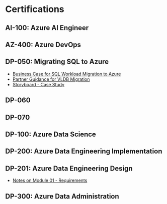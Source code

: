 # Certifications 

## AI-100: Azure AI Engineer

## AZ-400: Azure DevOps 

## DP-050: Migrating SQL to Azure</h2>     
- [Business Case for SQL Workload Migration to Azure](https://azure.microsoft.com/en-us/resources/future-proof-your-data-infrastructure-with-azure/)
- [Partner Guidance for VLDB Migration](https://techcommunity.microsoft.com/t5/running-sap-applications-on-the/very-large-database-migration-to-azure-8211-recommendations/ba-p/368146)
- [Storyboard - Case Study](https://upload.wikimedia.org/wikipedia/commons/a/a4/Datadog_high-level_architecture.svg)

## DP-060

## DP-070

## DP-100: Azure Data Science 

## DP-200: Azure Data Engineering Implementation

## DP-201: Azure Data Engineering Design 
- [Notes on Module 01 - Requirements](resources\dataengineering\dp-201-module1.md)

## DP-300: Azure Data Administration 